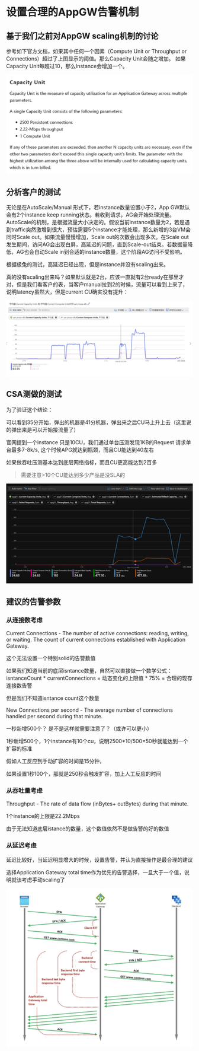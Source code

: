 # 设置合理的AppGW告警机制

## 基于我们之前对AppGW scaling机制的讨论

参考如下官方文档，如果其中任何一个因素（Compute Unit or Throughput or Connections）超过了上图显示的阈值。那么Capacity Unit会随之增加。
如果Capacity Unit每超过10，那么Instance会增加一个。

![img_v3_0290_495fa60a-e5fd-427e-8e8e-f476b75ac65g](./设置合理的AppGW告警机制.assets/img_v3_0290_495fa60a-e5fd-427e-8e8e-f476b75ac65g.jpg)

## 分析客户的测试

无论是在AutoScale/Manual 形式下，若instance数量设置小于2，App GW默认会有2个instance keep running状态。若收到请求，AG会开始处理流量。
AutoScale的机制，是根据流量大小决定的。假设当前instance数量为2，若是遇到traffic突然激增到很大，预估需要5个instance才能处理，那么新增的3台VM会同时Scale out。如果流量慢慢增加，Scale out的次数会出现多次。在Scale out发生期间，访问AG会出现白屏，高延迟的问题，直到Scale-out结束。若数据量降低，AG也会自动Scale in到合适的instance数量，这个阶段AG访问不受影响。

根据极兔的测试，高延迟已经出现，但是instance并没有scaling出来。

​	真的没有scaling出来吗？如果默认就是2台，应该一直就有2台ready在那里才对，但是我们看客户的表，当客户manual拉到2的时候，流量可以看到上来了，说明latency虽然大，但是current CU确实没有提升：

![img_v3_028o_cf277185-5350-4660-b02a-5f3ca9573f2g](./设置合理的AppGW告警机制.assets/img_v3_028o_cf277185-5350-4660-b02a-5f3ca9573f2g.jpg)

## CSA测做的测试

为了验证这个结论：

可以看到35分开始，弹出的机器是41分机器，弹出来之后CU马上升上去（这里说的弹出来是可以开始接流量了）

官网提到一个instance 只是10CU，我们通过单台压测发现1KB的Request 请求单台最多7-8k/s, 这个时候APG就达到瓶颈，而且CU能达到40左右

如果做吞吐压测基本达到底层网络指标，而且CU更高能达到2百多

> 需要注意>10个CU能达到多少产品是没SLA的

![70f202aeea6c8b7360a5daab3b5de79](./设置合理的AppGW告警机制.assets/70f202aeea6c8b7360a5daab3b5de79.jpg)

## 建议的告警参数

### 从连接数考虑

Current Connections - The number of active connections: reading, writing, or waiting. The count of current connections established with Application Gateway.

这个无法设置一个特别solid的告警数值

如果我们知道当前的底层isntance数量，自然可以直接做一个数学公式：isntanceCount * currentConnections = 动态变化的上限值 * 75% = 合理的现存连接数告警

但是我们不知道isntance count这个数量



New Connections per second - The average number of connections handled per second during that minute.

一秒新增500个？ 是不是这样就需要注意了？（或许可以更小）

1秒新增500个，1个instance有10个cu，说明2500*10/500=50秒就能达到一个扩容的标准

假如人工反应到手动扩容的时间是15分钟，

如果设置1秒100个，那就是250秒会触发扩容，加上人工反应的时间

### 从吞吐量考虑

Throughput - The rate of data flow (inBytes+ outBytes) during that minute.

1个instance的上限是22.2Mbps

由于无法知道底层istance的数量，这个数值依然不是做告警的好的数值

### 从延迟考虑

延迟比较好，当延迟明显增大的时候，设置告警，并认为直接操作是最合理的建议

选择Application Gateway total time作为优先的告警选择，一旦大于一个值，说明就该考虑手动scaling了

![image-20240318151618035](./%E8%AE%BE%E7%BD%AE%E5%90%88%E7%90%86%E7%9A%84AppGW%E5%91%8A%E8%AD%A6%E6%9C%BA%E5%88%B6.assets/image-20240318151618035.png)


